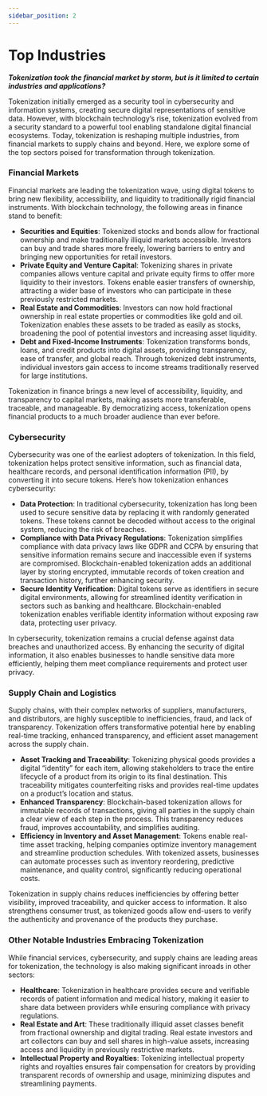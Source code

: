 ```yaml
---
sidebar_position: 2
---
```


# Top Industries
***Tokenization took the financial market by storm, but is it limited to certain industries and applications?***

Tokenization initially emerged as a security tool in cybersecurity and information systems, creating secure digital representations of sensitive data. However, with blockchain technology’s rise, tokenization evolved from a security standard to a powerful tool enabling standalone digital financial ecosystems. Today, tokenization is reshaping multiple industries, from financial markets to supply chains and beyond. Here, we explore some of the top sectors poised for transformation through tokenization.

### Financial Markets

Financial markets are leading the tokenization wave, using digital tokens to bring new flexibility, accessibility, and liquidity to traditionally rigid financial instruments. With blockchain technology, the following areas in finance stand to benefit:

- **Securities and Equities**: Tokenized stocks and bonds allow for fractional ownership and make traditionally illiquid markets accessible. Investors can buy and trade shares more freely, lowering barriers to entry and bringing new opportunities for retail investors.
- **Private Equity and Venture Capital**: Tokenizing shares in private companies allows venture capital and private equity firms to offer more liquidity to their investors. Tokens enable easier transfers of ownership, attracting a wider base of investors who can participate in these previously restricted markets.
- **Real Estate and Commodities**: Investors can now hold fractional ownership in real estate properties or commodities like gold and oil. Tokenization enables these assets to be traded as easily as stocks, broadening the pool of potential investors and increasing asset liquidity.
- **Debt and Fixed-Income Instruments**: Tokenization transforms bonds, loans, and credit products into digital assets, providing transparency, ease of transfer, and global reach. Through tokenized debt instruments, individual investors gain access to income streams traditionally reserved for large institutions.

Tokenization in finance brings a new level of accessibility, liquidity, and transparency to capital markets, making assets more transferable, traceable, and manageable. By democratizing access, tokenization opens financial products to a much broader audience than ever before.

### Cybersecurity

Cybersecurity was one of the earliest adopters of tokenization. In this field, tokenization helps protect sensitive information, such as financial data, healthcare records, and personal identification information (PII), by converting it into secure tokens. Here’s how tokenization enhances cybersecurity:

- **Data Protection**: In traditional cybersecurity, tokenization has long been used to secure sensitive data by replacing it with randomly generated tokens. These tokens cannot be decoded without access to the original system, reducing the risk of breaches.
- **Compliance with Data Privacy Regulations**: Tokenization simplifies compliance with data privacy laws like GDPR and CCPA by ensuring that sensitive information remains secure and inaccessible even if systems are compromised. Blockchain-enabled tokenization adds an additional layer by storing encrypted, immutable records of token creation and transaction history, further enhancing security.
- **Secure Identity Verification**: Digital tokens serve as identifiers in secure digital environments, allowing for streamlined identity verification in sectors such as banking and healthcare. Blockchain-enabled tokenization enables verifiable identity information without exposing raw data, protecting user privacy.

In cybersecurity, tokenization remains a crucial defense against data breaches and unauthorized access. By enhancing the security of digital information, it also enables businesses to handle sensitive data more efficiently, helping them meet compliance requirements and protect user privacy.

### Supply Chain and Logistics

Supply chains, with their complex networks of suppliers, manufacturers, and distributors, are highly susceptible to inefficiencies, fraud, and lack of transparency. Tokenization offers transformative potential here by enabling real-time tracking, enhanced transparency, and efficient asset management across the supply chain.

- **Asset Tracking and Traceability**: Tokenizing physical goods provides a digital “identity” for each item, allowing stakeholders to trace the entire lifecycle of a product from its origin to its final destination. This traceability mitigates counterfeiting risks and provides real-time updates on a product’s location and status.
- **Enhanced Transparency**: Blockchain-based tokenization allows for immutable records of transactions, giving all parties in the supply chain a clear view of each step in the process. This transparency reduces fraud, improves accountability, and simplifies auditing.
- **Efficiency in Inventory and Asset Management**: Tokens enable real-time asset tracking, helping companies optimize inventory management and streamline production schedules. With tokenized assets, businesses can automate processes such as inventory reordering, predictive maintenance, and quality control, significantly reducing operational costs.

Tokenization in supply chains reduces inefficiencies by offering better visibility, improved traceability, and quicker access to information. It also strengthens consumer trust, as tokenized goods allow end-users to verify the authenticity and provenance of the products they purchase.

### Other Notable Industries Embracing Tokenization

While financial services, cybersecurity, and supply chains are leading areas for tokenization, the technology is also making significant inroads in other sectors:

- **Healthcare**: Tokenization in healthcare provides secure and verifiable records of patient information and medical history, making it easier to share data between providers while ensuring compliance with privacy regulations.
- **Real Estate and Art**: These traditionally illiquid asset classes benefit from fractional ownership and digital trading. Real estate investors and art collectors can buy and sell shares in high-value assets, increasing access and liquidity in previously restrictive markets.
- **Intellectual Property and Royalties**: Tokenizing intellectual property rights and royalties ensures fair compensation for creators by providing transparent records of ownership and usage, minimizing disputes and streamlining payments.